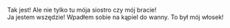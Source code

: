 
Tak jest! Ale nie tylko tu mója siostro czy mój bracie! 
\
Ja jestem wszędzie! Wpadłem sobie na kąpiel do wanny. To był mój włosek!


